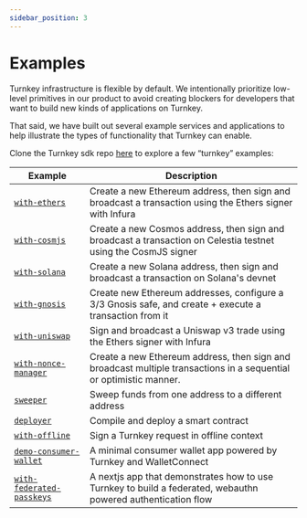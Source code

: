 ```yaml
---
sidebar_position: 3
---
```

# Examples

Turnkey infrastructure is flexible by default. We intentionally prioritize low-level primitives in our product to avoid creating blockers for developers that want to build new kinds of applications on Turnkey.

That said, we have built out several example services and applications to help illustrate the types of functionality that Turnkey can enable.

Clone the Turnkey sdk repo [here](https://github.com/tkhq/sdk) to explore a few “turnkey” examples:

| Example                                                                | Description                                                                                                        |
| ---------------------------------------------------------------------- | ------------------------------------------------------------------------------------------------------------------ |
| [`with-ethers`](https://github.com/tkhq/sdk/tree/main/examples/with-ethers/)                                | Create a new Ethereum address, then sign and broadcast a transaction using the Ethers signer with Infura           |
| [`with-cosmjs`](https://github.com/tkhq/sdk/tree/main/examples/with-cosmjs/)                                | Create a new Cosmos address, then sign and broadcast a transaction on Celestia testnet using the CosmJS signer     |
| [`with-solana`](https://github.com/tkhq/sdk/tree/main/examples/with-solana/)                                | Create a new Solana address, then sign and broadcast a transaction on Solana's devnet                              |
| [`with-gnosis`](https://github.com/tkhq/sdk/tree/main/examples/with-gnosis/)                                | Create new Ethereum addresses, configure a 3/3 Gnosis safe, and create + execute a transaction from it             |
| [`with-uniswap`](https://github.com/tkhq/sdk/tree/main/examples/with-uniswap/)                              | Sign and broadcast a Uniswap v3 trade using the Ethers signer with Infura                                          |
| [`with-nonce-manager`](https://github.com/tkhq/sdk/tree/main/examples/with-nonce-manager/)                  | Create a new Ethereum address, then sign and broadcast multiple transactions in a sequential or optimistic manner. |
| [`sweeper`](https://github.com/tkhq/sdk/tree/main/examples/sweeper/)                                        | Sweep funds from one address to a different address                                                                |
| [`deployer`](https://github.com/tkhq/sdk/tree/main/examples/deployer/)                                      | Compile and deploy a smart contract                                                                                |
| [`with-offline`](https://github.com/tkhq/sdk/tree/main/examples/with-offline/)                              | Sign a Turnkey request in offline context                                                                          |
| [`demo-consumer-wallet`](https://github.com/tkhq/demo-consumer-wallet) | A minimal consumer wallet app powered by Turnkey and WalletConnect                                                 |
| [`with-federated-passkeys`](https://github.com/tkhq/sdk/tree/main/examples/with-federated-passkeys/)        | A nextjs app that demonstrates how to use Turnkey to build a federated, webauthn powered authentication flow       |
